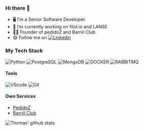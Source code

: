 ### Hi there 👋

<!--
**thomas-michels/thomas-michels** is a ✨ _special_ ✨ repository because its `README.md` (this file) appears on your GitHub profile.

Here are some ideas to get you started:

- 🔭 I’m currently working on ...
- 🌱 I’m currently learning ...
- 👯 I’m looking to collaborate on ...
- 🤔 I’m looking for help with ...
- 💬 Ask me about ...
- 📫 How to reach me: ...
- 😄 Pronouns: ...
- ⚡ Fun fact: ...
-->

- 🖥️ I’m a Senior Software Developer.
- 🔭 I’m currently working on filot.io and LANSE
- 👨‍💼 Founder of pedidoZ and Barriil Club
- 😄 Follow me on [![Linkedin](https://img.shields.io/badge/-LinkedIn-blue?style=flat-square&logo=Linkedin&logoColor=white&link=https://www.linkedin.com/in/thomas-michels-rodrigues-3b0846180/)](https://www.linkedin.com/in/thomas-michels-rodrigues-3b0846180/)

### My Tech Stack

![Python](https://img.shields.io/badge/-Python-yellow?style=plastic&logo=python&logoColor=ffffff)
![PostgreSQL](https://img.shields.io/badge/-PostgreSQL-336791?style=plastic&logo=postgresql&logoColor=ffffff)
![MongoDB](https://img.shields.io/badge/-MongoDB-white?style=plastic&logo=mongodb)
![DOCKER](https://img.shields.io/badge/-Docker-blue?style=plastic&logo=docker)
![RABBITMQ](https://img.shields.io/badge/-rabbitmq-blue?style=plastic&logo=rabbitmq)

#### Tools
![VScode](https://img.shields.io/badge/-VisualStudio-purple?style=plastic&logo=vscode)
![Git](https://img.shields.io/badge/-Git-black?style=plastic&logo=git)

#### Own Services
- [PedidoZ](https://www.pedidoz.online/)
- [Barriil Club](https://www.barriil.club/)


![Thomas' github stats](https://github-readme-stats.vercel.app/api?username=thomas-michels&show_icons=true&hide_border=true)
